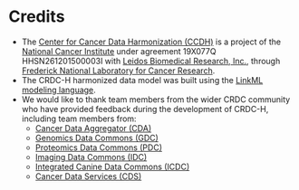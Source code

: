 # Credits

- The [Center for Cancer Data Harmonization (CCDH)](https://harmonization.datacommons.cancer.gov/) is a project of the [National Cancer Institute](https://www.cancer.gov/) under agreement 19X077Q HHSN261201500003I with [Leidos Biomedical Research, Inc.](https://www.leidos.com/company/subsidiaries/leidos-biomedical-research), through [Frederick National Laboratory for Cancer Research](https://frederick.cancer.gov/).
- The CRDC-H harmonized data model was built using the [LinkML modeling language](https://linkml.github.io/).
- We would like to thank team members from the wider CRDC community who have provided feedback during the development of CRDC-H, including team members from: 
    - [Cancer Data Aggregator (CDA)](https://datacommons.cancer.gov/cancer-data-aggregator)
    - [Genomics Data Commons (GDC)](https://datacommons.cancer.gov/repository/genomic-data-commons)
    - [Proteomics Data Commons (PDC)](https://datacommons.cancer.gov/repository/proteomic-data-commons)
    - [Imaging Data Commons (IDC)](https://datacommons.cancer.gov/repository/imaging-data-commons)
    - [Integrated Canine Data Commons (ICDC)](https://datacommons.cancer.gov/repository/integrated-canine-data-commons)
    - [Cancer Data Services (CDS)](https://datacommons.cancer.gov/repository/cancer-data-service)
